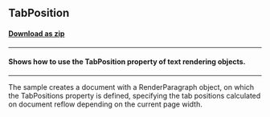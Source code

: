 ## TabPosition
#### [Download as zip](https://grapecity.github.io/DownGit/#/home?url=https://github.com/GrapeCity/ComponentOne-WinForms-Samples/tree/master/Core\PrintDocument\TabPosition)
____
#### Shows how to use the TabPosition property of text rendering objects.
____
The sample creates a document with a RenderParagraph object, on which the TabPositions property is defined, specifying the tab positions calculated on document reflow depending on the current page width.